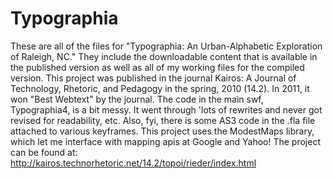 Typographia
===========

These are all of the files for "Typographia: An Urban-Alphabetic Exploration of Raleigh, NC." They include the downloadable content that is available in the published version as well as all of my working files for the compiled version. This project was published in the journal Kairos: A Journal of Technology, Rhetoric, and Pedagogy in the spring, 2010 (14.2). In 2011, it won "Best Webtext" by the journal. The code in the main swf, Typographia4, is a bit messy. It went through 'lots of rewrites and never got revised for readability, etc. Also, fyi, there is some AS3 code in the .fla file attached to various keyframes. This project uses the ModestMaps library, which let me interface with mapping apis at Google and Yahoo! The project can be found at:
http://kairos.technorhetoric.net/14.2/topoi/rieder/index.html